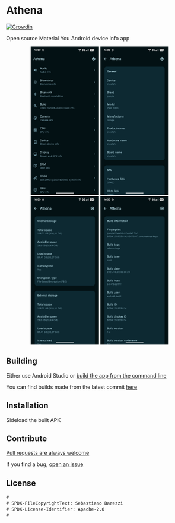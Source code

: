 # Athena

[![Crowdin](https://badges.crowdin.net/athena-android/localized.svg)](https://crowdin.com/project/athena-android)

Open source Material You Android device info app

<p float="left" align="middle">
    <img src="fastlane/metadata/android/en-US/images/phoneScreenshots/1.png" height="400px">
    <img src="fastlane/metadata/android/en-US/images/phoneScreenshots/2.png" height="400px">
    <img src="fastlane/metadata/android/en-US/images/phoneScreenshots/3.png" height="400px">
    <img src="fastlane/metadata/android/en-US/images/phoneScreenshots/4.png" height="400px">
</p>

## Building

Either use Android Studio or
[build the app from the command line](https://developer.android.com/studio/build/building-cmdline)

You can find builds made from the latest commit
[here](https://github.com/SebaUbuntu/Athena/releases/tag/latest)

## Installation

Sideload the built APK

## Contribute

[Pull requests are always welcome](https://github.com/SebaUbuntu/Athena/pulls)

If you find a bug, [open an issue](https://github.com/SebaUbuntu/Athena/issues)

## License

```
#
# SPDX-FileCopyrightText: Sebastiano Barezzi
# SPDX-License-Identifier: Apache-2.0
#
```
